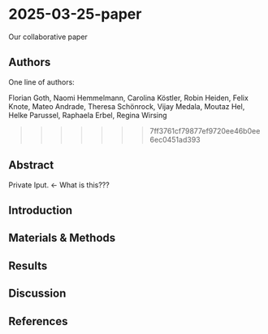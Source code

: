 # 2025-03-25-paper
Our collaborative paper

## Authors

One line of authors:

Florian Goth, Naomi Hemmelmann, Carolina Köstler, Robin Heiden, Felix Knote, Mateo Andrade, Theresa Schönrock, Vijay Medala, Moutaz Hel, Helke Parussel, Raphaela Erbel, Regina Wirsing
>>>>>>> 7ff3761cf79877ef9720ee46b0ee6ec0451ad393

## Abstract
Private Iput. <- What is this???

## Introduction

## Materials & Methods

## Results

## Discussion

## References


